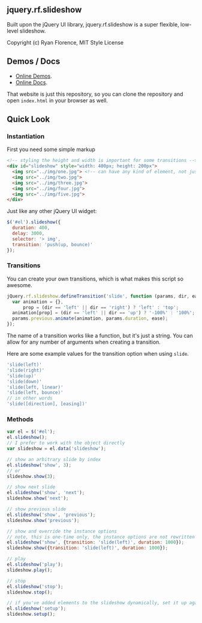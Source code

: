 jquery.rf.slideshow
-------------------

Built upon the jQuery UI library, jquery.rf.slideshow is a super flexible, low-level slideshow.

Copyright (c) Ryan Florence, MIT Style License

Demos / Docs
------------

* [Online Demos](http://ryanflorence.com/jquery-slideshow/).
* [Online Docs](http://ryanflorence.com/jquery-slideshow/docs/).

That website is just this repository, so you can clone the repository and open `index.html` in your browser as well.

Quick Look
----------

### Instantiation

First you need some simple markup

```html
<!-- styling the height and width is important for some transitions -->
<div id="slideshow" style="width: 400px; height: 200px">
  <img src="../img/one.jpg"> <!-- can have any kind of element, not just images -->
  <img src="../img/two.jpg">
  <img src="../img/three.jpg">
  <img src="../img/four.jpg">
  <img src="../img/five.jpg">
</div>
```

Just like any other jQuery UI widget:

```javascript
$('#el').slideshow({
  duration: 400,
  delay: 3000,
  selector: '> img',
  transition: 'push(up, bounce)'
});
```

### Transitions

You can create your own transitions, which is what makes this script so awesome.

```javascript
jQuery.rf.slideshow.defineTransition('slide', function (params, dir, ease){
  var animation = {},
      prop = (dir == 'left' || dir == 'right') ? 'left' : 'top';
  animation[prop] = (dir == 'left' || dir == 'up') ? '-100%' : '100%';
  params.previous.animate(animation, params.duration, ease);
});
```

The name of a transition works like a function, but it's just a string.  You can allow for any number of arguments when creating a transition.

Here are some example values for the transition option when using `slide`.

```javascript
'slide(left)'
'slide(right)'
'slide(up)'
'slide(down)'
'slide(left, linear)'
'slide(left, bounce)'
// in other words
'slide([direction], [easing])'
```

### Methods

```javascript
var el = $('#el');
el.slideshow();
// I prefer to work with the object directly
var slideshow = el.data('slideshow');

// show an arbitrary slide by index
el.slideshow('show', 3);
// or
slideshow.show(3);

// show next slide
el.slideshow('show', 'next');
slideshow.show('next');

// show previous slide
el.slideshow('show', 'previous');
slideshow.show('previous');

// show and override the instance options
// note, this is one-time only, the instance options are not rewritten
el.slideshow('show', {transition: 'slide(left)', duration: 1000});
slideshow.show({transition: 'slide(left)', duration: 1000});

// play
el.slideshow('play');
slideshow.play();

// stop
el.slideshow('stop');
slideshow.stop();

// if you've added elements to the slideshow dynamically, set it up again
el.slideshow('setup');
slideshow.setup();

```
